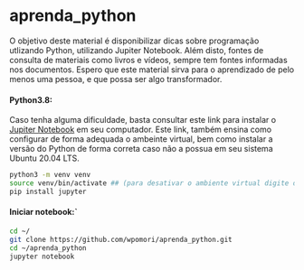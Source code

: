 # aprenda_python  
O objetivo deste material é disponibilizar dicas sobre programação utlizando Python, utilizando Jupiter Notebook. Além disto, fontes de consulta de materiais como livros e vídeos, sempre tem fontes informadas nos documentos. Espero que este material sirva para o aprendizado de pelo menos uma pessoa, e que possa ser algo transformador.  

#### Python3.8:  
Caso tenha alguma dificuldade, basta consultar este link para instalar o [Jupiter Notebook](https://www.digitalocean.com/community/tutorials/how-to-set-up-jupyter-notebook-with-python-3-on-ubuntu-20-04-and-connect-via-ssh-tunneling-pt) em seu computador. Este link, também ensina como configurar de forma adequada o ambeinte virtual, bem como instalar a versão do Python de forma correta caso não a possua em seu sistema Ubuntu 20.04 LTS.  

```bash
python3 -m venv venv  
source venv/bin/activate ## (para desativar o ambiente virtual digite deactivate)  
pip install jupyter  
```

#### Iniciar notebook:`  
```bash
cd ~/
git clone https://github.com/wpomori/aprenda_python.git
cd ~/aprenda_python
jupyter notebook  
```

